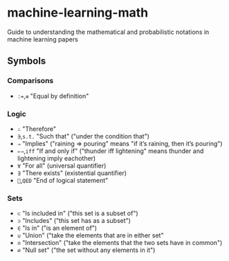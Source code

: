 # machine-learning-math
Guide to understanding the mathematical and probabilistic notations in machine learning papers

## Symbols
### Comparisons
- `:=`,`≡` "Equal by definition"

### Logic
- `∴` "Therefore"
- `∋`,`s.t.` "Such that" ("under the condition that")
- `⇒` "Implies" ("raining ⇒ pouring" means "if it’s raining, then it’s pouring")
- `⇐⇒`,`iff` "If and only if" ("thunder iff lightening" means thunder and lightening imply eachother)
- `∀` "For all" (universal quantifier)
- `∃` "There exists" (existential quantifier)
- `􏰀`,`QED` "End of logical statement"

### Sets
- `⊂` "Is included in" ("this set is a subset of")
- `⊃` "Includes" ("this set has as a subset")
- `∈` "Is in" ("is an element of")
- `∪` "Union" ("take the elements that are in either set"
- `∩` "Intersection" ("take the elements that the two sets have in common")
- `∅` "Null set" ("the set without any elements in it")
